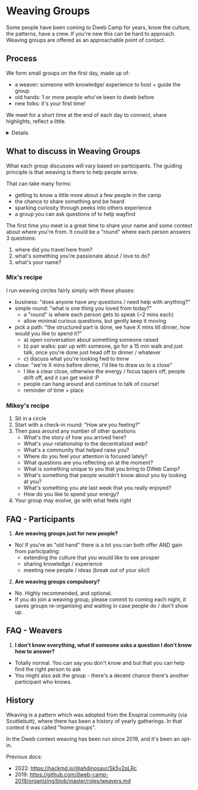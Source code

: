 # Weaving Groups

Some people have been coming to Dweb Camp for years, know the culture, the
patterns, have a crew. If you're new this can be hard to approach. Weaving
groups are offered as an approachable point of contact.

## Process

We form small groups on the first day, made up of:
- a weaver: someone with knowledge/ experience to host + guide the group
- old hands: 1 or more people who've been to dweb before
- new folks: it's your first time!

We meet for a short time at the end of each day to connect, share highlights,
reflect a little.

<details>

    <summary> Some more notes on the design </summary>

    - small groups: many people find large groups intimidating, so meeting in
    small groups is a way to make a cosier more personable space.
    - old hands: having a people who've been before means rather than reading
    some manual, you can ask questions directly of a person who can share their
    experience. They also likely know where to find things / people if they
    can't answer a specific question

</details>


## What to discuss in Weaving Groups

What each group discusses will vary based on participants. The guiding
principle is that weaving is there to help people arrive.

That can take many forms:
- getting to know a little more about a few people in the camp
- the chance to share something and be heard
- sparking curiosity through peeks into others experience
- a group you can ask questions of to help wayfind

The first time you meet is a great time to share your name and some context
about where you're from. It could be a "round" where each person answers 3
questions:
1. where did you travel here from?
2. what's something you're passionate about / love to do?
3. what's your name?


### Mix's recipe

I run weaving circles fairly simply with these phases:
- business: "does anyone have any questions / need help with anything?"
- simple round: "what is one thing you loved from today?"
    - a "round" is where each person gets to speak (~2 mins each)
    - allow minimal curious questions, but gently keep it moving
- pick a path: "the structured part is done, we have X mins till dinner, how
  would you like to spend it?"
    - a) open conversation about something someone raised
    - b) pair walks: pair up with someone, go for a 15 min walk and just talk,
      once you're done just head off to dinner / whatever
    - c) discuss what you're looking fwd to tmrw
- close: "we're X mins before dinner, I'd like to draw us to a close"
    - I like a clear close, otherwise the energy / focus tapers off, people
      drift off, and it can get weird :P
    - people can hang around and continue to talk of course!
    - reminder of time + place

### Mikey's recipe

1. Sit in a circle
2. Start with a check-in round: "How are you feeling?"
3. Then pass around any number of other questions
    - What's the story of how you arrived here?
    - What's your relationship to the decentralized web?
    - What's a community that helped raise you?
    - Where do you feel your attention is focused lately?
    - What questions are you reflecting on at the moment?
    - What is something unique to you that you bring to DWeb Camp?
    - What's something that people wouldn't know about you by looking at you?
    - What's something you ate last week that you really enjoyed?
    - How do you like to spend your energy?
4. Your group may evolve, go with what feels right


## FAQ - Participants

1. **Are weaving groups just for new people?**
- No! If you're an "old hand" there is a lot you can both offer AND gain from
  participating:
    - extending the culture that you would like to see prosper
    - sharing knowledge / experience
    - meeting new people / ideas (break out of your silo!)

2. **Are weaving groups compulsory?**
- No. Highly recommended, and optional.
- If you do join a weaving group, please commit to coming each night, it saves
  groups re-organising and waiting in case people do / don't show up.

## FAQ - Weavers

1. **I don't know everything, what if someone asks a question I don't know how
to answer?**
- Totally normal. You can say you don't know and but that you can help find the
  right person to ask
- You might also ask the group - there's a decent chance there's another
  participant who knows.



## History

Weaving is a pattern which was adopted from the Enspiral community (via
Scuttlebutt), where there has been a history of yearly gatherings. In that
context it was called "home groups".

In the Dweb context weaving has been run since 2019, and it's been an opt-in.

Previous docs:
- 2022: https://hackmd.io/@ahdinosaur/Sk5v2qLRc
- 2019:
  https://github.com/dweb-camp-2019/organizing/blob/master/roles/weavers.md

